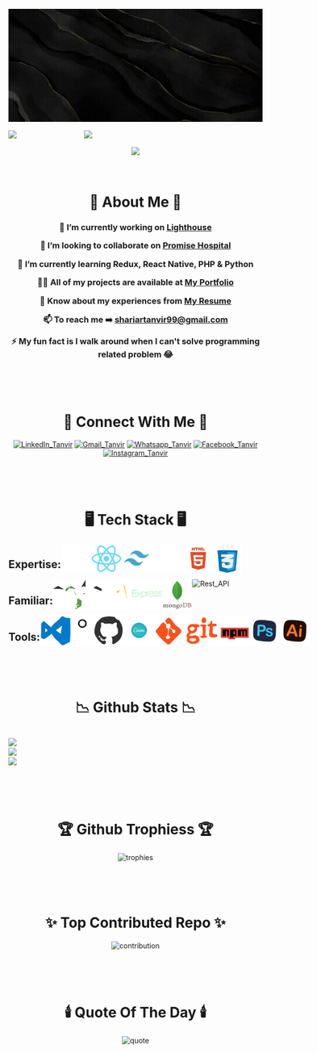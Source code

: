 <!-- Header Image which is made in Canva -->

![Header](./Assets/Header.gif)

<!-- Centered Cartooned Giphy -->
<div style="display: flex;"  align="center">

<img src="https://media4.giphy.com/media/7OMR3y1E9QeYsr9olS/giphy.gif" width="150"/>

<img src="https://media.giphy.com/media/M9gbBd9nbDrOTu1Mqx/giphy.gif" width="100"/>

</div><br>

<!-- Profile Visitors Count -->

<div align="center">

<img src="https://komarev.com/ghpvc/?username=tantaana&label=Visitors+🔥"/>

</div><br><br>

<!-- About Me Section -->

<h1 align="center">💫 About Me 💫</h1>
<h3 align="center">

🔭 I’m currently working on **[Lighthouse](https://github.com/tantaana/light_house_client)**<br>

👯 I’m looking to collaborate on **[Promise Hospital](https://github.com/tantaana/promise_hospital_client)**<br>

🌱 I’m currently learning **Redux, React Native, PHP & Python**<br>

👨‍💻 All of my projects are available at **[My Portfolio](https://stanvir-portfolio.netlify.app)**<br>

📄 Know about my experiences from **[My Resume](https://drive.google.com/file/d/1tPGE-x4t1mMWQdwUHf4lqIQF053tDbqY/view)**<br>

📫 To reach me ➡️ **shariartanvir99@gmail.com**<br>

⚡ My fun fact is **I walk around when I can't solve programming related problem** 😂

</h3><br><br><br>

<!-- Connect With Me Section -->

<h1 align="center">📩 Connect With Me 📩</h1>
<p align="center">
<!-- --------------- -->
<a href="https://www.linkedin.com/in/shariar-tanvir" target="_blank"><img src="https://raw.githubusercontent.com/maurodesouza/profile-readme-generator/master/src/assets/icons/social/linkedin/default.svg" width="52" height="40" alt="LinkedIn_Tanvir"  /></a>
<!-- --------------- -->
<a href="mailto:shariartanvir99@gmail.com" target="_blank"><img src="https://raw.githubusercontent.com/maurodesouza/profile-readme-generator/master/src/assets/icons/social/gmail/default.svg" width="52" height="40" alt="Gmail_Tanvir"  /></a>
<!-- --------------- -->
<a href="https://wa.me/+8801628672468" target="_blank"><img src="https://raw.githubusercontent.com/maurodesouza/profile-readme-generator/master/src/assets/icons/social/whatsapp/default.svg" width="52" height="40" alt="Whatsapp_Tanvir"  /></a>
<!-- --------------- -->
<a href="https://www.facebook.com/stanvir.ctg" target="_blank"><img src="https://raw.githubusercontent.com/maurodesouza/profile-readme-generator/master/src/assets/icons/social/facebook/default.svg" width="52" height="40" alt="Facebook_Tanvir"  /></a>
<!-- --------------- -->
<a href="https://instagram.com/tan_taana" target="_blank"><img src="https://raw.githubusercontent.com/maurodesouza/profile-readme-generator/master/src/assets/icons/social/instagram/default.svg" width="52" height="40" alt="Instagram_Tanvir"  /></a>
<!-- --------------- -->
</p><br><br><br>

<!-- Tech Stack Section -->

<h1 align="center">🖥️ Tech Stack 🖥️</h1>
<!-- --------------------- -->
<div style="display: flex;"  align="center">
<h2>Expertise:</h2>
<img src="./Assets/Stack/JavaScript.gif" alt="JS" height="60" />
<img src="./Assets/Stack/React.gif" alt="React" height="60" />
<img src="./Assets/Stack/Tailwind.gif" alt="Tailwind" height="60" />
<img src="./Assets/Stack/Bootstrap.gif" alt="Bootstrap" height="60" />
<img src="./Assets/Stack/HTML.gif" alt="HTML" height="60" />
<img src="./Assets/Stack/CSS.gif" alt="CSS" height="60" />
</div>
<!-- ------------------------- -->
<div style="display: flex;"  align="center">
<h2>Familiar:</h2>
<img src="./Assets/Stack/Node.gif" alt="Node" height="60" />
<img src="./Assets/Stack/Firebase.gif" alt="Firebase" height="60" />
<img src="./Assets/Stack/Express.gif" alt="Express" height="60" />
<img src="./Assets/Stack/MongoDB.gif" alt="MongoDB" height="60" />
<img src="https://techstack-generator.vercel.app/restapi-icon.svg" alt="Rest_API" height="60" />
</div>
<!-- ------------------------- -->
<div style="display: flex;"  align="center">
<h2>Tools:</h2>
<img src="./Assets/Stack/vs_code.gif" alt="VS_Code" height="60" />
<img src="./Assets/Stack/figma.gif" alt="Figma" height="60" />
<img src="./Assets/Stack/Github.gif" alt="Github" height="60" />
<img src="./Assets/Stack/Canva.gif" alt="Canva" height="60" />
<img src="./Assets/Stack/git.gif" alt="git" height="60" />
<img src="./Assets/Stack/npm.gif" alt="npm" height="60" />
<img src="./Assets/Stack/Photoshop.gif" alt="Photoshop" height="60" />
<img src="./Assets/Stack/Illustrator.gif" alt="Illustrator" height="60" />
</div><br><br><br>

<!-- Github Stats Section -->

<h1 align="center">📉 Github Stats 📉</h1>
<div style="display: flex;"  align="center">

![](https://github-readme-stats.vercel.app/api/top-langs/?username=tantaana&theme=radical&hide_border=false&include_all_commits=false&count_private=true&layout=compact)<br>
![](https://github-readme-stats.vercel.app/api?username=tantaana&theme=radical&hide_border=false&include_all_commits=false&count_private=true)<br>
![](https://github-readme-streak-stats.herokuapp.com/?user=tantaana&theme=radical&hide_border=false)

</div><br><br><br>

<!-- Github Trophies Section -->
<h1 align="center">🏆 Github Trophiess 🏆</h1>
<p align="center"><img src="https://github-profile-trophy.vercel.app/?username=tantaana&theme=monokai&no-frame=true&no-bg=true&margin-w=4" alt="trophies" /></p><br><br><br>

<!-- Top Contributed Repo Section -->
<h1 align="center">✨ Top Contributed Repo ✨</h1>
<p align="center"><img src="https://github-contributor-stats.vercel.app/api?username=tantaana&limit=5&theme=radical&combine_all_yearly_contributions=true" alt="contribution" /></p><br><br><br>

<!-- Random Dev Quote Section -->
<h1 align="center">🕯️ Quote Of The Day 🕯️</h1>
<p align="center"><img src="https://quotes-github-readme.vercel.app/api?type=horizontal&theme=radical" alt="quote" /></p>
